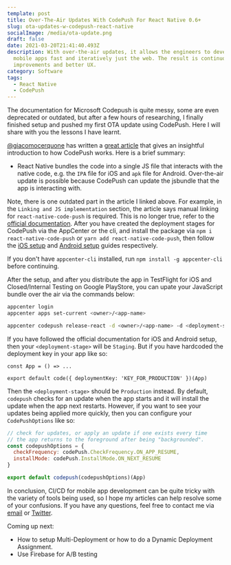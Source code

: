 ```yaml
---
template: post
title: Over-The-Air Updates With CodePush For React Native 0.6+
slug: ota-updates-w-codepush-react-native
socialImage: /media/ota-update.png
draft: false
date: 2021-03-20T21:41:40.493Z
description: With over-the-air updates, it allows the engineers to develop
  mobile apps fast and iteratively just the web. The result is continuous
  improvements and better UX.
category: Software
tags:
  - React Native
  - CodePush
---
```

The documentation for Microsoft Codepush is quite messy, some are even deprecated or outdated, but after a few hours of researching, I finally finished setup and pushed my first OTA update using CodePush. Here I will share with you the lessons I have learnt.

[@giacomocerquone](https://twitter.com/giacomocerquone) has written a [great article](https://www.giacomocerquone.com/blog/microsoft-codepush-integration-in-react-native-0.60) that gives an insightful introduction to how CodePush works. Here is a brief summary:

- React Native bundles the code into a single JS file that interacts with the native code, e.g. the `IPA` file for iOS and `apk` file for Android. Over-the-air update is possible because CodePush can update the jsbundle that the app is interacting with.

Note, there is one outdated part in the article I linked above. For example, in the `Linking and JS implementation` section, the article says manual linking for `react-native-code-push` is required. This is no longer true, refer to the [official documentation](https://github.com/microsoft/react-native-code-push#getting-started). After you have created the deployment stages for CodePush via the AppCenter or the cli, and install the package via `npm i react-native-code-push` or `yarn add react-native-code-push`, then follow the [iOS setup](https://github.com/microsoft/react-native-code-push/blob/master/docs/setup-ios.md) and [Android setup](https://github.com/microsoft/react-native-code-push/blob/master/docs/setup-android.md) guides respectively.

If you don't have `appcenter-cli` installed, run `npm install -g appcenter-cli` before continuing.

After the setup, and after you distribute the app in TestFlight for iOS and Closed/Internal Testing on Google PlayStore, you can upate your JavaScript bundle over the air via the commands below:

```bash
appcenter login
appcenter apps set-current <owner>/<app-name>

appcenter codepush release-react -d <owner>/<app-name> -d <deployment-stage>
```

If you have followed the official documentation for iOS and Android setup, then your `<deployment-stage>` will be `Staging`. But if you have hardcoded the deployment key in your app like so:

```
const App = () => ...

export default code({ deploymentKey: 'KEY_FOR_PRODUCTION' })(App)
```

Then the `<deployment-stage>` should be `Production` instead. By default, `codepush` checks for an update when the app starts and it will install the update when the app next restarts. However, if you want to see your updates being applied more quickly, then you can configure your `CodePushOptions` like so:

```javascript
// check for updates, or apply an update if one exists every time
// the app returns to the foreground after being "backgrounded".
const codepushOptions = {
  checkFrequency: codePush.CheckFrequency.ON_APP_RESUME,
  installMode: codePush.InstallMode.ON_NEXT_RESUME
}

export default codepush(codepushOptions)(App)
```

In conclusion, CI/CD for mobile app development can be quite tricky with the variety of tools being used, so I hope my articles can help resolve some of your confusions. If you have any questions, feel free to contact me via [email](mailto:0alexzhong0@gmail.com) or [Twitter](https://twitter.com/0alexzhong0).

Coming up next:

- How to setup Multi-Deployment or how to do a Dynamic Deployment Assignment.
- Use Firebase for A/B testing
